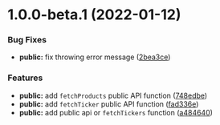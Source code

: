 # 1.0.0-beta.1 (2022-01-12)


### Bug Fixes

* **public:** fix throwing error message ([2bea3ce](https://github.com/coinset/ascendex/commit/2bea3cef02ff55d735dbf9bf47a9a8dedcb261be))


### Features

* **public:** add `fetchProducts` public API function ([748edbe](https://github.com/coinset/ascendex/commit/748edbefa816ba1e7ed885b9e8b9a53f5502c4b3))
* **public:** add `fetchTicker` public API function ([fad336e](https://github.com/coinset/ascendex/commit/fad336e8aca0a34fb6d660b8f6703be6d410cb89))
* **public:** add public api or `fetchTickers` function ([a484640](https://github.com/coinset/ascendex/commit/a484640f8c489ed80e2830340589ed570dac5db0))
